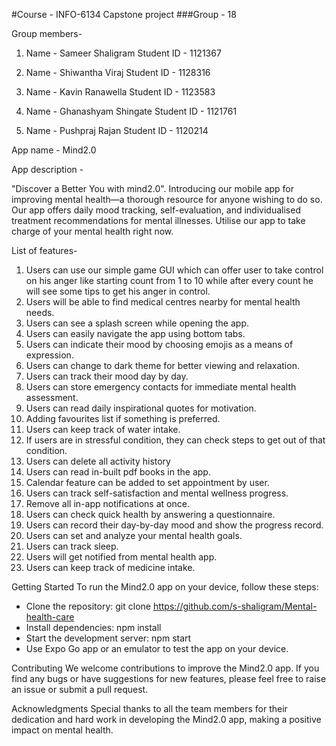 #Course - INFO-6134 Capstone project
###Group - 18

Group members-

1. Name - Sameer Shaligram
   Student ID - 1121367

2. Name - Shiwantha Viraj
   Student ID - 1128316

3. Name - Kavin Ranawella
   Student ID - 1123583
4. Name - Ghanashyam Shingate
   Student ID - 1121761

5. Name - Pushpraj Rajan
   Student ID - 1120214

App name - Mind2.0

App description -

"Discover a Better You with mind2.0".
Introducing our mobile app for improving mental health—a thorough resource for anyone wishing to do so. Our app offers daily mood tracking, self-evaluation, and individualised treatment recommendations for mental illnesses. Utilise our app to take charge of your mental health right now.

List of features-

1. Users can use our simple game GUI which can offer user to take control on his anger like starting count from 1 to 10 while after every count he will see some tips to get his anger in control.	
2. Users will be able to find medical centres nearby for mental health needs.	
3. Users can see a splash screen while opening the app.	
4. Users can easily navigate the app using bottom tabs.	
5. Users can indicate their mood by choosing emojis as a means of expression.	
6. Users can change to dark theme for better viewing and relaxation.	
7. Users can track their mood day by day.	
8. Users can store emergency contacts for immediate mental health assessment.	
9. Users can read daily inspirational quotes for motivation.	
10. Adding favourites list if something is preferred.	
11. Users can keep track of water intake.	
12. If users are in stressful condition, they can check steps to get out of that condition.	
13. Users can delete all activity history	
14. Users can read in-built pdf books in the app.	
15. Calendar feature can be added to set appointment by user.	
16. Users can track self-satisfaction and mental wellness progress.	
17. Remove all in-app notifications at once.	
18. Users can check quick health by answering a questionnaire.	
19. Users can record their day-by-day mood and show the progress record.	
20. Users can set and analyze your mental health goals.	
21. Users can track sleep.	
22. Users will get notified from mental health app.	
23. Users can keep track of medicine intake.

Getting Started
To run the Mind2.0 app on your device, follow these steps:

* Clone the repository: git clone https://github.com/s-shaligram/Mental-health-care
* Install dependencies: npm install
* Start the development server: npm start
* Use Expo Go app or an emulator to test the app on your device.

Contributing
We welcome contributions to improve the Mind2.0 app. If you find any bugs or have suggestions for new features, please feel free to raise an issue or submit a pull request.

Acknowledgments
Special thanks to all the team members for their dedication and hard work in developing the Mind2.0 app, making a positive impact on mental health.

